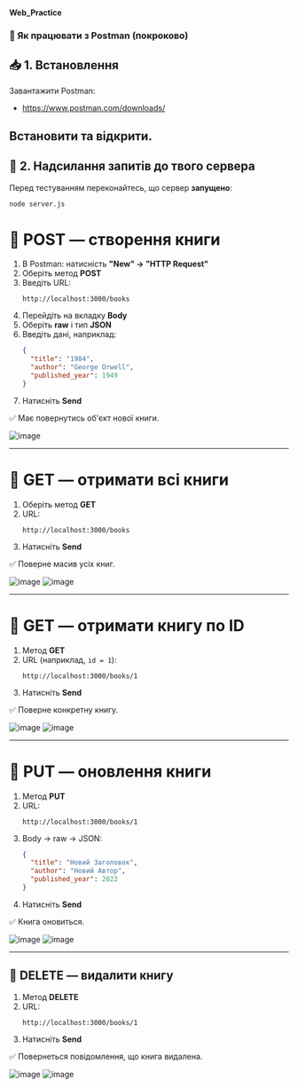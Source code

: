#### Web_Practice

### 🧰 Як працювати з Postman (покроково)

## 📥 1. Встановлення

Завантажити Postman:
- https://www.postman.com/downloads/

Встановити та відкрити.
---

## 🧪 2. Надсилання запитів до твого сервера

Перед тестуванням переконайтесь, що сервер **запущено**:
```bash
node server.js
```

# 🔹 POST — створення книги

1. В Postman: натисність **"New" → "HTTP Request"**
2. Оберіть метод **POST**
3. Введіть URL:
   ```
   http://localhost:3000/books
   ```
4. Перейдіть на вкладку **Body**
5. Оберіть **raw** і тип **JSON**
6. Введіть дані, наприклад:
   ```json
   {
     "title": "1984",
     "author": "George Orwell",
     "published_year": 1949
   }
   ```
7. Натисніть **Send**

✅ Має повернутись об'єкт нової книги.

![image](https://github.com/user-attachments/assets/3c0c6d4a-a7d4-4185-87d8-849ab85e24c2)

---

# 🔹 GET — отримати всі книги

1. Оберіть метод **GET**
2. URL:
   ```
   http://localhost:3000/books
   ```
3. Натисніть **Send**

✅ Поверне масив усіх книг.

![image](https://github.com/user-attachments/assets/e5c0e6c6-aa4d-490a-8d7e-9b3b6db76865)
![image](https://github.com/user-attachments/assets/ae52d553-2495-4aa9-aac7-01d26772a941)

---

# 🔹 GET — отримати книгу по ID

1. Метод **GET**
2. URL (наприклад, `id = 1`):
   ```
   http://localhost:3000/books/1
   ```
3. Натисніть **Send**

✅ Поверне конкретну книгу.

![image](https://github.com/user-attachments/assets/4dfeb0ea-eff5-4ddc-98c7-111c9077555d)
![image](https://github.com/user-attachments/assets/83b4a853-97a3-4dba-9815-3b31b62ec0c0)

---

# 🔹 PUT — оновлення книги

1. Метод **PUT**
2. URL:
   ```
   http://localhost:3000/books/1
   ```
3. Body → raw → JSON:
   ```json
   {
     "title": "Новий Заголовок",
     "author": "Новий Автор",
     "published_year": 2022
   }
   ```
4. Натисніть **Send**

✅ Книга оновиться.

![image](https://github.com/user-attachments/assets/0f198c2e-ebca-4274-8f91-48c8291425c6)
![image](https://github.com/user-attachments/assets/77c81828-ad46-405e-9271-b91aec47ace3)

---

## 🔹 DELETE — видалити книгу

1. Метод **DELETE**
2. URL:
   ```
   http://localhost:3000/books/1
   ```
3. Натисніть **Send**

✅ Повернеться повідомлення, що книга видалена.

![image](https://github.com/user-attachments/assets/640b1c85-9da7-4596-808a-b934db07763a)
![image](https://github.com/user-attachments/assets/85b3931e-e905-477d-b136-0daf3ccd7ace)

